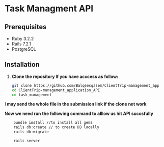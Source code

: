 # Task Managment API

## Prerequisites

- Ruby 3.2.2
- Rails 7.2.1
- PostgreSQL 

## Installation

1. **Clone the repository If you have acccess as follow:**

   ```bash
   git clone https://github.com/Balqeesqasem/ClientTrip-management_application_API.git
   cd ClientTrip-management_application_API
   cd task_management


 **I may send the whole file in the submission link if the clone not work**



 **Now we need run the following command to alllow us hit API succsfully**

```bash
    bundle install //to install all gems
    rails db:create // to create DB locally
    rails db:migrate

    rails server
